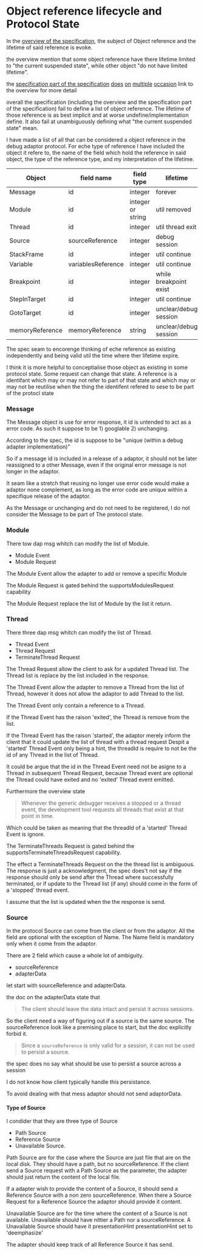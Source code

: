 # Object reference lifecycle and Protocol State

In the [overview of the specification](https://microsoft.github.io/debug-adapter-protocol/overview#Lifetime%20of%20Objects%20References),
the subject of Object reference and the lifetime of said reference is evoke.

the overview mention that some object reference have there lifetime limited to "the current suspended state",
while other object "do not have limited lifetime".

the [specification part of the specification](https://microsoft.github.io/debug-adapter-protocol/specification)
[does](https://microsoft.github.io/debug-adapter-protocol/specification#Events_Output)
[on](https://microsoft.github.io/debug-adapter-protocol/specification#Requests_DataBreakpointInfo)
[multiple](https://microsoft.github.io/debug-adapter-protocol/specification#Requests_RestartFrame)
[occasion](https://microsoft.github.io/debug-adapter-protocol/specification#Requests_Scopes)
link to the overview for more detail

overall the specification (including the overview and the specification part of the specification) fail to define a list of object reference.
The lifetime of those reference is as best implicit and at worse undefine/implementation define.
It also fail at unambiguously defining what "the current suspended state" mean.

I have made a list of all that can be considered a object reference in the debug adaptor protocol.
For eche type of reference I have included the object it refere to, the name of the field which hold the reference in said object,
the type of the reference type, and my interpretation of the lifetime.

| Object          | field name         | field type        | lifetime               |
| --------------- | ------------------ | ----------------- | ---------------------- |
| Message         | id                 | integer           | forever                |
| Module          | id                 | integer or string | util removed           |
| Thread          | id                 | integer           | util thread exit       |
| Source          | sourceReference    | integer           | debug session          |
| StackFrame      | id                 | integer           | util continue          |
| Variable        | variablesReference | integer           | util continue          |
| Breakpoint      | id                 | integer           | while breakpoint exist |
| StepInTarget    | id                 | integer           | util continue          |
| GotoTarget      | id                 | integer           | unclear/debug session  |
| memoryReference | memoryReference    | string            | unclear/debug session  |

The spec seam to encorenge thinking of eche reference as existing independently and being valid util the time where ther lifetime expire.

I think it is more helpful to conceptialise those object as existing in some protocol state. Some request can change that state.
A reference is a identifant which may or may not refer to part of that state and which may or may not be reutilise when the thing the identifent refered to
sese to be part of the protocl state

### Message

The Message object is use for error response, it id is untended to act as a error code.
As such it suppose to be 1) googlable 2) unchanging.

According to the spec, the id is suppose to be "unique (within a debug adapter implementation)"

So if a message id is included in a release of a adaptor, it should not be later reassigned to a other Message,
even if the original error message is not longer in the adaptor.

It seam like a stretch that reusing no longer use error code would make a adaptor none complement, as
long as the error code are unique within a specifique release of the adaptor.

As the Message or unchanging and do not need to be registered, I do not consider the Message to be part of The protocol state.

### Module

There tow dap msg whitch can modify the list of Module.

- Module Event
- Module Request

The Module Event allow the adapter to add or remove a specific Module

The Module Request is gated behind the supportsModulesRequest capability

The Module Request replace the list of Module by the list it return.

### Thread

There three dap msg whitch can modify the list of Thread.

- Thread Event
- Thread Request
- TerminateThread Request

The Thread Request allow the client to ask for a updated Thread list.
The Thread list is replace by the list included in the response.

The Thread Event allow the adapter to remove a Thread from the list of Thread, however it does not allow the adaptor to
add Thread to the list.

The Thread Event only contain a reference to a Thread.

If the Thread Event has the raison 'exited', the Thread is remove from the list.

If the Thread Event has the raison 'started', the adaptor merely inform the client that it could update the list of thread with a thread request
Despit a 'started' Thread Event only being a hint, the threadId is require to not be the id of any Thread in the list of Thread.

It could be argue that the id in the Thread Event need not be asigne to a Thread in subsequent Thread Request, because Thread event are optional
the Thread could have exited and no 'exited' Thread event emitted.

Furthermore the overview state

> Whenever the generic debugger receives a stopped or a thread event, the development tool requests all threads that exist at that point in time.

Which could be taken as meaning that the threadId of a 'started' Thread Event is ignore.

The TerminateThreads Request is gated behind the supportsTerminateThreadsRequest capability.

The effect a TerminateThreads Request on the the thread list is ambiguous.
The response is just a acknowledgment, the spec does't not say if the response should only be send after the Thread where successfully terminated,
or if update to the Thread list (if any) should come in the form of a 'stopped' thread event.

I assume that the list is updated when the the response is send.

### Source

In the protocol Source can come from the client or from the adaptor. All the field are optional with the exception of Name.
The Name field is mandatory only when it come from the adaptor.

There are 2 field which cause a whole lot of ambiguity.

- sourceReference
- adapterData

let start with sourceReference and adapterData.

the doc on the adapterData state that

> The client should leave the data intact and persist it across sessions.

So the client need a way of figuring out if a source is the same source. The sourceReference look like a premising place to start,
but the doc explicitly forbid it.

> Since a `sourceReference` is only valid for a session, it can not be used to persist a source.

the spec does no say what should be use to persist a source across a session

I do not know how client typically handle this persistance.

To avoid dealing with that mess adaptor should not send adaptorData.

#### Type of Source

I condider that they are three type of Source

- Path Source
- Reference Source
- Unavailable Source.

Path Source are for the case where the Source are just file that are on the local disk.
They should have a path, but no sourceReference.
If the client send a Source request with a Path Source as the parameter, the adapter should just return the content of the local file.

If a adapter wish to provide the content of a Source, it should send a Reference Source with a non zero sourceReference. When there a Source Request for
a Reference Source the adaptor should provide it content.

Unavailable Source are for the time where the content of a Source is not available. Unavailable should have nittier a Path nor a sourceReference.
A Unavailable Source should have it presentationHint presentationHint set to 'deemphasize'

The adapter should keep track of all Reference Source it has send.

